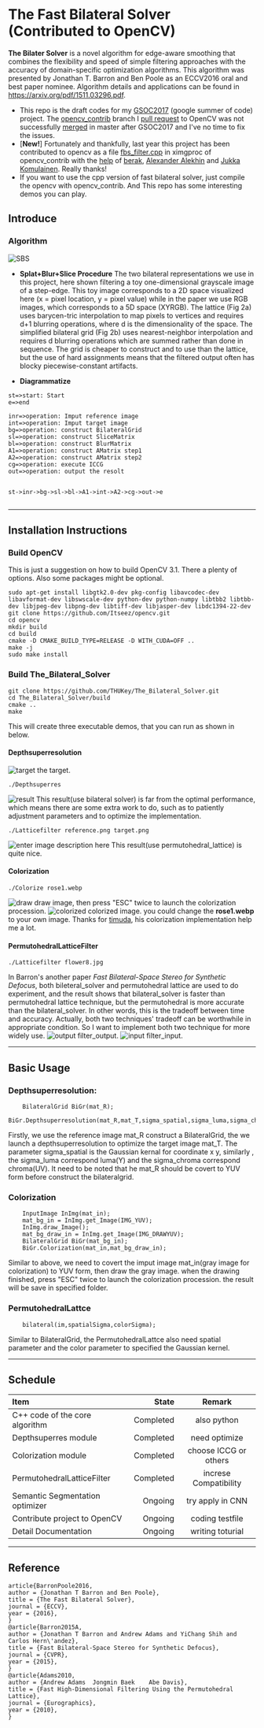 
# The Fast Bilateral Solver (**Contributed to OpenCV**)

**The Bilater Solver** is a novel algorithm for edge-aware smoothing that combines the flexibility and speed of simple filtering approaches with the accuracy of domain-specific optimization algorithms. This algorithm was presented by Jonathan T. Barron and Ben Poole as an ECCV2016 oral and best paper nominee. Algorithm details and applications can be found in https://arxiv.org/pdf/1511.03296.pdf.
- This repo is the draft codes for my [GSOC2017](https://summerofcode.withgoogle.com/archive/2017/projects/6379759588081664/) (google summer of code) project. The [opencv_contrib](https://github.com/kuan-wang/opencv_contrib) branch I [pull request](https://github.com/opencv/opencv_contrib/pull/1317) to OpenCV was not successfully [merged](https://github.com/opencv/opencv_contrib/pull/1819) in master after GSOC2017 and I've no time to fix the issues. 
- [**New!**] Fortunately and thankfully, last year this project has been contributed to opencv as a file [fbs_filter.cpp](https://github.com/opencv/opencv_contrib/blob/master/modules/ximgproc/src/fbs_filter.cpp) in ximgproc of opencv_contrib with the [help](https://github.com/opencv/opencv_contrib/pull/1819) of [berak](https://github.com/berak), [Alexander Alekhin](https://github.com/alalek) and [Jukka Komulainen](https://github.com/ytyytyyt). Really thanks!
- If you want to use the cpp version of fast bilateral solver, just compile the opencv with opencv_contrib. And This repo has some interesting demos you can play.

## Introduce
### Algorithm

![SBS](https://raw.githubusercontent.com/THUKey/The_Bilateral_Solver/4cff9dabc9ad48d047f66cc8d68c733a1e403688/build/SBS.png)
- **Splat+Blur+Slice Procedure** 
The two bilateral representations we use in this project, here shown filtering a toy one-dimensional grayscale image of a step-edge. This toy image corresponds to a 2D space visualized here (x = pixel location, y = pixel value) while in the paper we use RGB images, which corresponds to a 5D space (XYRGB). The lattice (Fig 2a) uses barycen-tric interpolation to map pixels to vertices and requires d+1 blurring operations, where d is the dimensionality of the space. The simplified bilateral grid (Fig 2b) uses nearest-neighbor interpolation and requires d blurring operations which are summed rather than done in sequence. The grid is cheaper to construct and to use than the lattice, but the use of hard assignments means that the filtered output often has blocky piecewise-constant artifacts.

- **Diagrammatize**
```flow
st=>start: Start
e=>end

inr=>operation: Imput reference image
int=>operation: Imput target image
bg=>operation: construct BilateralGrid
sl=>operation: construct SliceMatrix
bl=>operation: construct BlurMatrix
A1=>operation: construct AMatrix step1
A2=>operation: construct AMatrix step2
cg=>operation: execute ICCG
out=>operation: output the resolt


st->inr->bg->sl->bl->A1->int->A2->cg->out->e


```


__________
## Installation Instructions
### Build OpenCV
This is just a suggestion on how to build OpenCV 3.1. There a plenty of options. Also some packages might be optional.
```
sudo apt-get install libgtk2.0-dev pkg-config libavcodec-dev libavformat-dev libswscale-dev python-dev python-numpy libtbb2 libtbb-dev libjpeg-dev libpng-dev libtiff-dev libjasper-dev libdc1394-22-dev
git clone https://github.com/Itseez/opencv.git
cd opencv
mkdir build
cd build
cmake -D CMAKE_BUILD_TYPE=RELEASE -D WITH_CUDA=OFF ..
make -j
sudo make install
```

### Build The_Bilateral_Solver
```
git clone https://github.com/THUKey/The_Bilateral_Solver.git
cd The_Bilateral_Solver/build
cmake ..
make
```
This will create three executable demos, that you can run as shown in below.

#### Depthsuperresolution

![target](https://raw.githubusercontent.com/THUKey/The_Bilateral_Solver/master/build/target.png)
the target.
```
./Depthsuperres
```
![result](https://raw.githubusercontent.com/THUKey/The_Bilateral_Solver/master/build/depthsuperresolution.png)
This result(use bilateral solver) is far from the optimal performance, which means there are some extra work to do, such as to patiently adjustment parameters and to optimize the implementation.
```
./Latticefilter reference.png target.png
```
 ![enter image description here](https://raw.githubusercontent.com/THUKey/The_Bilateral_Solver/master/build/lattice_output.png)
 This result(use permutohedral_lattice) is quite nice.
#### Colorization
```
./Colorize rose1.webp
```
![draw](https://raw.githubusercontent.com/THUKey/The_Bilateral_Solver/master/build/draw.png)
draw image, then press "ESC" twice to launch the colorization procession.
![colorized](https://raw.githubusercontent.com/THUKey/The_Bilateral_Solver/master/build/colorized.png)
colorized image.
you could change the **rose1.webp** to your own image. Thanks for [timuda](https://github.com/timuda/colorization_s_demo), his colorization implementation help me a lot.

#### PermutohedralLatticeFilter
```
./Latticefilter flower8.jpg
```
In Barron's another paper *Fast Bilateral-Space Stereo for Synthetic Defocus*, both bileteral_solver and permutohedral lattice are used to do experiment, and the result shows that bilateral_solver is  faster than permutohedral lattice technique, but the permutohedral is more accurate than the bilateral_solver. In other words, this is the tradeoff between time and accuracy. Actually, both two techniques' tradeoff can be worthwhile in appropriate condition. So I want to implement both two technique for more widely use.
![output](https://raw.githubusercontent.com/THUKey/The_Bilateral_Solver/master/build/lattice_flower8.png)
filter_output.
![input](https://raw.githubusercontent.com/THUKey/The_Bilateral_Solver/master/build/flower8.jpg)
filter_input.


__________
## Basic Usage
### Depthsuperresolution:
```
	BilateralGrid BiGr(mat_R);
	BiGr.Depthsuperresolution(mat_R,mat_T,sigma_spatial,sigma_luma,sigma_chroma);
```
Firstly, we use the reference image mat_R construct a BilateralGrid, the we launch a depthsuperresolution to optimize the target image mat_T. The parameter sigma_spatial is the Gaussian kernal for coordinate x y, similarly , the sigma_luma correspond luma(Y) and the sigma_chroma correspond chroma(UV). It need to be noted that he mat_R should be covert to YUV form before construct the bilateralgrid.

### Colorization
```
	InputImage InImg(mat_in);
	mat_bg_in = InImg.get_Image(IMG_YUV);
	InImg.draw_Image();
	mat_bg_draw_in = InImg.get_Image(IMG_DRAWYUV);
	BilateralGrid BiGr(mat_bg_in);
	BiGr.Colorization(mat_in,mat_bg_draw_in);

```
Similar to above, we need to covert the imput image mat_in(gray image for colorization) to YUV form, then draw the gray image. when the drawing finished, press "ESC" twice to launch the colorization procession. the result will be save in specified folder.
### PermutohedralLattce
```
	bilateral(im,spatialSigma,colorSigma);
```
Similar to BilateralGrid, the PermutohedralLattce also need spatial parameter and the color parameter to specified the Gaussian kernel.


__________
## Schedule
| Item      |   State  |   Remark|
| :-------- | --------:| :--: |
|C++ code of the core algorithm   | Completed | also python   |
|Depthsuperres module |   Completed |  need optimize  |
|Colorization module |   Completed |choose ICCG or others|
|PermutohedralLatticeFilter   | Completed |increse Compatibility |
|Semantic Segmentation optimizer |   Ongoing |  try apply in CNN
|Contribute project to OpenCV   |    Ongoing | coding testfile  |
|Detail Documentation  | Ongoing | writing toturial   |


----
## Reference
```
article{BarronPoole2016,
author = {Jonathan T Barron and Ben Poole},
title = {The Fast Bilateral Solver},
journal = {ECCV},
year = {2016},
}
@article{Barron2015A,
author = {Jonathan T Barron and Andrew Adams and YiChang Shih and Carlos Hern\'andez},
title = {Fast Bilateral-Space Stereo for Synthetic Defocus},
journal = {CVPR},
year = {2015},
}
@article{Adams2010,
author = {Andrew Adams	Jongmin Baek	Abe Davis},
title = {Fast High-Dimensional Filtering Using the Permutohedral Lattice},
journal = {Eurographics},
year = {2010},
}
```
